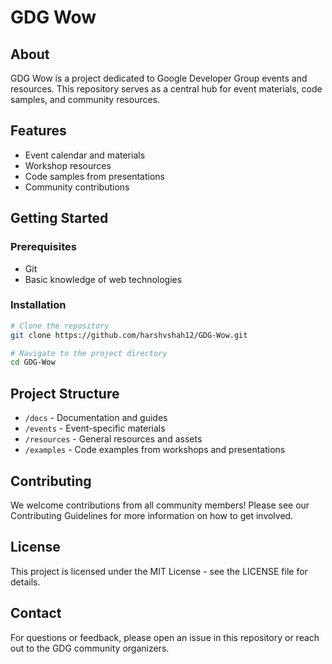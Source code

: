 # GDG Wow

## About
GDG Wow is a project dedicated to Google Developer Group events and resources. This repository serves as a central hub for event materials, code samples, and community resources.

## Features
- Event calendar and materials
- Workshop resources
- Code samples from presentations
- Community contributions

## Getting Started

### Prerequisites
- Git
- Basic knowledge of web technologies

### Installation
```bash
# Clone the repository
git clone https://github.com/harshvshah12/GDG-Wow.git

# Navigate to the project directory
cd GDG-Wow
```

## Project Structure
- `/docs` - Documentation and guides
- `/events` - Event-specific materials
- `/resources` - General resources and assets
- `/examples` - Code examples from workshops and presentations

## Contributing
We welcome contributions from all community members! Please see our Contributing Guidelines for more information on how to get involved.

## License
This project is licensed under the MIT License - see the LICENSE file for details.

## Contact
For questions or feedback, please open an issue in this repository or reach out to the GDG community organizers.